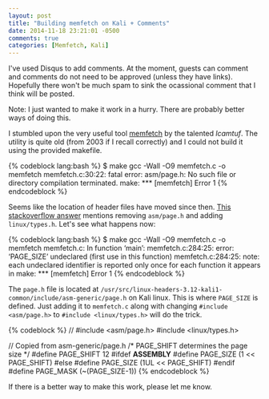 ```yaml
---
layout: post
title: "Building memfetch on Kali + Comments"
date: 2014-11-18 23:21:01 -0500
comments: true
categories: [Memfetch, Kali]
---
```


I've used Disqus to add comments. At the moment, guests can comment and comments do not need to be approved (unless they have links). Hopefully there won't be much spam to sink the ocassional comment that I think will be posted.

Note: I just wanted to make it work in a hurry. There are probably better ways of doing this.

I stumbled upon the very useful tool [memfetch](http://lcamtuf.coredump.cx/soft/memfetch.tgz) by the talented *lcamtuf*. The utility is quite old (from 2003 if I recall correctly) and I could not build it using the provided makefile.

<!-- more -->

{% codeblock lang:bash %}
$ make
gcc -Wall -O9    memfetch.c   -o memfetch
memfetch.c:30:22: fatal error: asm/page.h: No such file or directory
compilation terminated.
make: *** [memfetch] Error 1
{% endcodeblock %}

Seems like the location of header files have moved since then. [This stackoverflow answer](http://stackoverflow.com/a/19310710) mentions removing ``asm/page.h`` and adding ``linux/types.h``. Let's see what happens now:

{% codeblock lang:bash %}
$ make
gcc -Wall -O9    memfetch.c   -o memfetch
memfetch.c: In function ‘main’:
memfetch.c:284:25: error: ‘PAGE_SIZE’ undeclared (first use in this function)
memfetch.c:284:25: note: each undeclared identifier is reported only once for each function it appears in
make: *** [memfetch] Error 1
{% endcodeblock %}

The ``page.h`` file is located at ``/usr/src/linux-headers-3.12-kali1-common/include/asm-generic/page.h`` on Kali linux. This is where ``PAGE_SIZE`` is defined. Just adding it to ``memfetch.c`` along with changing ``#include <asm/page.h>`` to ``#include <linux/types.h>`` will do the trick.

{% codeblock %}
// #include <asm/page.h>
#include <linux/types.h>

// Copied from asm-generic/page.h
/* PAGE_SHIFT determines the page size */
#define PAGE_SHIFT	12
#ifdef __ASSEMBLY__
#define PAGE_SIZE	(1 << PAGE_SHIFT)
#else
#define PAGE_SIZE	(1UL << PAGE_SHIFT)
#endif
#define PAGE_MASK	(~(PAGE_SIZE-1))
{% endcodeblock %}

If there is a better way to make this work, please let me know.
